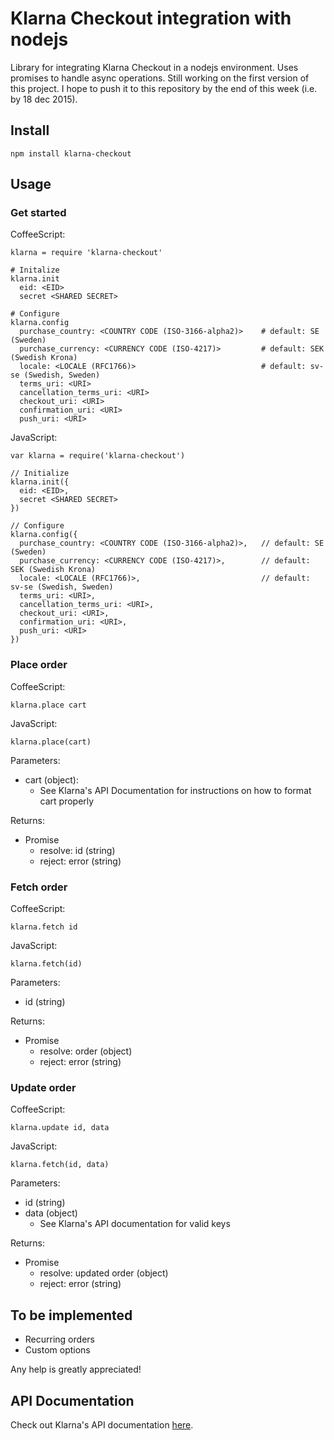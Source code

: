 # Klarna Checkout integration with nodejs #

Library for integrating Klarna Checkout in a nodejs environment.
Uses promises to handle async operations.
Still working on the first version of this project.
I hope to push it to this repository by the end of this week (i.e. by 18 dec 2015).

## Install ##
`npm install klarna-checkout`

## Usage ##

### Get started ###
CoffeeScript:
```
klarna = require 'klarna-checkout'

# Initalize
klarna.init
  eid: <EID>
  secret <SHARED SECRET>

# Configure
klarna.config
  purchase_country: <COUNTRY CODE (ISO-3166-alpha2)>    # default: SE (Sweden)
  purchase_currency: <CURRENCY CODE (ISO-4217)>         # default: SEK (Swedish Krona)
  locale: <LOCALE (RFC1766)>                            # default: sv-se (Swedish, Sweden)
  terms_uri: <URI>
  cancellation_terms_uri: <URI>
  checkout_uri: <URI>
  confirmation_uri: <URI>
  push_uri: <URI>
``` 
JavaScript:
```
var klarna = require('klarna-checkout')

// Initialize
klarna.init({
  eid: <EID>,
  secret <SHARED SECRET>
})

// Configure
klarna.config({
  purchase_country: <COUNTRY CODE (ISO-3166-alpha2)>,   // default: SE (Sweden)
  purchase_currency: <CURRENCY CODE (ISO-4217)>,        // default: SEK (Swedish Krona)
  locale: <LOCALE (RFC1766)>,                           // default: sv-se (Swedish, Sweden)
  terms_uri: <URI>,
  cancellation_terms_uri: <URI>,
  checkout_uri: <URI>,
  confirmation_uri: <URI>,
  push_uri: <URI>
})
```

### Place order ###
CoffeeScript:
```
klarna.place cart 
```
JavaScript:
```
klarna.place(cart)
```
Parameters:
* cart (object):
  * See Klarna's API Documentation for instructions on how to format cart properly

Returns:
* Promise
  * resolve: id (string)
  * reject: error (string)


### Fetch order ###
CoffeeScript:
```
klarna.fetch id
```
JavaScript:
```
klarna.fetch(id)
```
Parameters:
* id (string)

Returns:
* Promise
  * resolve: order (object)
  * reject: error (string)

### Update order ###
CoffeeScript:
```
klarna.update id, data
```
JavaScript:
```
klarna.fetch(id, data)
```
Parameters:
* id (string)
* data (object)
  * See Klarna's API documentation for valid keys

Returns:
* Promise
  * resolve: updated order (object)
  * reject: error (string)


## To be implemented ##
* Recurring orders
* Custom options

Any help is greatly appreciated!

## API Documentation ##
Check out Klarna's API documentation [here](https://developers.klarna.com/en'). 